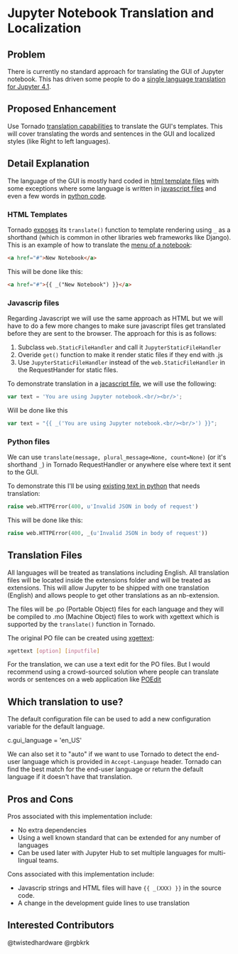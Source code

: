 # Jupyter Notebook Translation and Localization

## Problem

There is currently no standard approach for translating the GUI of Jupyter notebook. This has driven some people to do a [single language translation for Jupyter 4.1](https://twitter.com/Mbussonn/status/685870031247400960).

## Proposed Enhancement

Use Tornado [translation capabilities](http://www.tornadoweb.org/en/stable/locale.html) to translate the GUI's templates. This will cover translating the words and sentences in the GUI and localized styles (like Right to left languages).

## Detail Explanation

The language of the GUI is mostly hard coded in [html template files](https://github.com/jupyter/notebook/tree/master/notebook/templates) with some exceptions where some language is written in [javascript files](https://github.com/jupyter/notebook/blob/master/notebook/static/notebook/js/about.js#L12) and even a few words in [python code](https://github.com/jupyter/notebook/blob/4578c34b0f999735ee49e1492be3dd5941951551/notebook/base/handlers.py#L332).

### HTML Templates

Tornado [exposes](http://www.tornadoweb.org/en/stable/guide/templates.html#template-syntax) its `translate()` function to template rendering using `_` as a shorthand (which is common in other libraries web frameworks like Django). This is an example of how to translate the [menu of a notebook](https://github.com/jupyter/notebook/blob/4.x/notebook/templates/notebook.html#L80):

```HTML
<a href="#">New Notebook</a>
```

This will be done like this:

```HTML
<a href="#">{{ _("New Notebook") }}</a>
```

### Javascrip files

Regarding Javascript we will use the same approach as HTML but we will have to do a few more changes to make sure javascript files get translated before they are sent to the browser. The approach for this is as follows:

1. Subclass `web.StaticFileHandler` and call it `JupyterStaticFileHandler`
2. Overide `get()` function to make it render static files if they end with .js
3. Use `JupyterStaticFileHandler` instead of the `web.StaticFileHandler` in the RequestHander for static files.

To demonstrate translation in a [jacascript file](https://github.com/jupyter/notebook/blob/4.x/notebook/static/notebook/js/about.js#L12), we will use the following:

```javascript
var text = 'You are using Jupyter notebook.<br/><br/>';
```

Will be done like this

```javascript
var text = "{{ _('You are using Jupyter notebook.<br/><br/>') }}";
```

### Python files

We can use `translate(message, plural_message=None, count=None)` (or it's shorthand `_`) in Tornado RequestHandler or anywhere else where text it sent to the GUI.

To demonstrate this I'll be using [existing text in python](https://github.com/jupyter/notebook/blob/4578c34b0f999735ee49e1492be3dd5941951551/notebook/base/handlers.py#L332) that needs translation:

```python
raise web.HTTPError(400, u'Invalid JSON in body of request')
```

This will be done like this:

```python
raise web.HTTPError(400, _(u'Invalid JSON in body of request'))
```

## Translation Files

All languages will be treated as translations including English. All translation files will be located inside the extensions folder and will be treated as extensions. This will allow Jupyter to be shipped with one translation (English) and allows people to get other translations as an nb-extension.

The files will be .po (Portable Object) files for each language and they will be compiled to .mo (Machine Object) files to work with xgettext which is supported by the `translate()` function in Tornado.

The original PO file can be created using [xgettext](http://www.gnu.org/software/gettext/manual/gettext.html#xgettext-Invocation):

```bash
xgettext [option] [inputfile]
```

For the translation, we can use a text edit for the PO files. But I would recommend using a crowd-sourced solution where people can translate words or sentences on a web application like [POEdit](https://poeditor.com/features/)

## Which translation to use?

The default configuration file can be used to add a new configuration variable for the default language.

c.gui_language = 'en_US'

We can also set it to "auto" if we want to use Tornado to detect the end-user language which is provided in `Accept-Language` header. Tornado can find the best match for the end-user language or return the default language if it doesn't have that translation.

## Pros and Cons

Pros associated with this implementation include:
* No extra dependencies
* Using a well known standard that can be extended for any number of languages
* Can be used later with Jupyter Hub to set multiple languages for multi-lingual teams.

Cons associated with this implementation include:
* Javascrip strings and HTML files will have `{{ _(XXX) }}` in the source code.
* A change in the development guide lines to use translation

## Interested Contributors
@twistedhardware @rgbkrk
